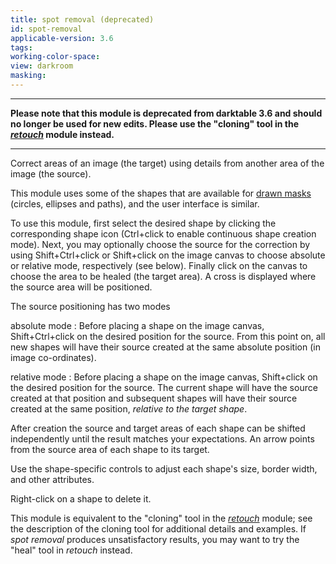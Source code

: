 ```yaml
---
title: spot removal (deprecated)
id: spot-removal
applicable-version: 3.6
tags: 
working-color-space:  
view: darkroom
masking: 
---
```


---

**Please note that this module is deprecated from darktable 3.6 and should no longer be used for new edits. Please use the "cloning" tool in the [_retouch_](./retouch.md) module instead.**

---

Correct areas of an image (the target) using details from another area of the image (the source).

This module uses some of the shapes that are available for [drawn masks](../../darkroom/masking-and-blending/masks/drawn.md) (circles, ellipses and paths), and the user interface is similar. 

To use this module, first select the desired shape by clicking the corresponding shape icon (Ctrl+click to enable continuous shape creation mode). Next, you may optionally choose the source for the correction by using Shift+Ctrl+click or Shift+click on the image canvas to choose absolute or relative mode, respectively (see below). Finally click on the canvas to choose the area to be healed (the target area). A cross is displayed where the source area will be positioned.

The source positioning has two modes

absolute mode
: Before placing a shape on the image canvas, Shift+Ctrl+click on the desired position for the source. From this point on, all new shapes will have their source created at the same absolute position (in image co-ordinates). 

relative mode
: Before placing a shape on the image canvas, Shift+click on the desired position for the source. The current shape will have the source created at that position and subsequent shapes will have their source created at the same position, _relative to the target shape_.

After creation the source and target areas of each shape can be shifted independently until the result matches your expectations. An arrow points from the source area of each shape to its target.

Use the shape-specific controls to adjust each shape's size, border width, and other attributes.

Right-click on a shape to delete it.

This module is equivalent to the "cloning" tool in the [_retouch_](./retouch.md) module; see the description of the cloning tool for additional details and examples.  If _spot removal_ produces unsatisfactory results, you may want to try the "heal" tool in _retouch_ instead.
